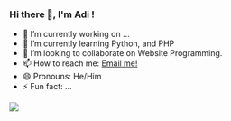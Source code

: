 ### Hi there 👋, I'm Adi !

- 🔭 I’m currently working on ...
- 🌱 I’m currently learning Python, and PHP
- 👯 I’m looking to collaborate on Website Programming. 
- 📫 How to reach me: <a href="mailto:adarmawan106@gmail.com">Email me!</a> 
- 😄 Pronouns: He/Him
- ⚡ Fun fact: ...

<img src="https://github-readme-stats.vercel.app/api?username=addrmwn&&show_icons=true&title_color=ffffff&icon_color=bb2acf&text_color=daf7dc&bg_color=151515"></img>
